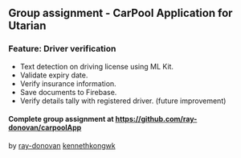 ## Group assignment - CarPool Application for Utarian
### Feature: Driver verification 
  - Text detection on driving license using ML Kit.
  - Validate expiry date.
  - Verify insurance information.
  - Save documents to Firebase.
  - Verify details tally with registered driver. (future improvement)


#### Complete group assignment at https://github.com/ray-donovan/carpoolApp
by [ray-donovan](https://github.com/ray-donovan) [kennethkongwk](https://github.com/kennethkongwk/) 
